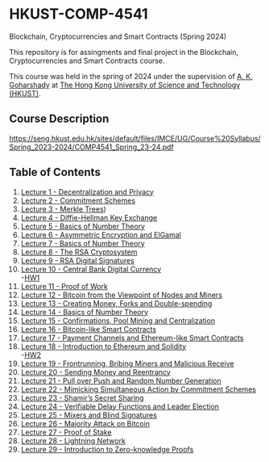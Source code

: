 # HKUST-COMP-4541
Blockchain, Cryptocurrencies and Smart Contracts (Spring 2024)

This repository is for assingments and final project in the Blockchain, Cryptocurrencies and Smart Contracts course.

This course was held in the spring of 2024 under the supervision of [A. K. Goharshady](https://amir.goharshady.com/) at [The Hong Kong University of Science and Technology (HKUST)](https://hkust.edu.hk/).

## Course Description

https://seng.hkust.edu.hk/sites/default/files/IMCE/UG/Course%20Syllabus/Spring_2023-2024/COMP4541_Spring_23-24.pdf

## Table of Contents

1. [Lecture 1 - Decentralization and Privacy](https://www.youtube.com/watch?v=p2sZfIxB5Lg&list=PLzZlJT-UOiwAtMlLPloOT0KH2hSoYGSLE&index=1)
2. [Lecture 2 - Commitment Schemes](https://www.youtube.com/watch?v=OjmqV4WEqKY&list=PLzZlJT-UOiwAtMlLPloOT0KH2hSoYGSLE&index=2)
3. [Lecture 3 - Merkle Trees](https://www.youtube.com/watch?v=ev8pJIRTwwU&list=PLzZlJT-UOiwAtMlLPloOT0KH2hSoYGSLE&index=3))
4. [Lecture 4 - Diffie-Hellman Key Exchange](https://www.youtube.com/watch?v=-R0FYB2O7RM&list=PLzZlJT-UOiwAtMlLPloOT0KH2hSoYGSLE&index=4)
5. [Lecture 5 - Basics of Number Theory](https://www.youtube.com/watch?v=C1NWehXA6YY&list=PLzZlJT-UOiwAtMlLPloOT0KH2hSoYGSLE&index=5)
6. [Lecture 6 - Asymmetric Encryption and ElGamal](https://www.youtube.com/watch?v=12ZC8ntNFY4&list=PLzZlJT-UOiwAtMlLPloOT0KH2hSoYGSLE&index=6)
7. [Lecture 7 - Basics of Number Theory](https://www.youtube.com/watch?v=WQRTZWb5Idc&list=PLzZlJT-UOiwAtMlLPloOT0KH2hSoYGSLE&index=7)
8. [Lecture 8 - The RSA Cryptosystem](https://www.youtube.com/watch?v=1h7yex387pk&list=PLzZlJT-UOiwAtMlLPloOT0KH2hSoYGSLE&index=8)
9. [Lecture 9 - RSA Digital Signatures](https://www.youtube.com/watch?v=Z7ugkxTmwdY&list=PLzZlJT-UOiwAtMlLPloOT0KH2hSoYGSLE&index=9)
10. [Lecture 10 - Central Bank Digital Currency](https://www.youtube.com/watch?v=f8jSdyaC-M8&list=PLzZlJT-UOiwAtMlLPloOT0KH2hSoYGSLE&index=10)  
    -[HW1](https://github.com/farshidadavi/HKUST-COMP-4541/tree/306b28be9fc33a8a6fcf0c65c07e38afecd1a0f3/Homeworks/HW1)
11. [Lecture 11 - Proof of Work](https://www.youtube.com/watch?v=IxEHvTpA7d8&list=PLzZlJT-UOiwAtMlLPloOT0KH2hSoYGSLE&index=11)
12. [Lecture 12 - Bitcoin from the Viewpoint of Nodes and Miners](https://www.youtube.com/watch?v=AGDD0YzjSaY&list=PLzZlJT-UOiwAtMlLPloOT0KH2hSoYGSLE&index=12)
13. [Lecture 13 - Creating Money, Forks and Double-spending](https://www.youtube.com/watch?v=-JFfdlqvcT0&list=PLzZlJT-UOiwAtMlLPloOT0KH2hSoYGSLE&index=13)
14. [Lecture 14 - Basics of Number Theory](https://www.youtube.com/watch?v=RhIKEPxeDHw&list=PLzZlJT-UOiwAtMlLPloOT0KH2hSoYGSLE&index=14)
15. [Lecture 15 - Confirmations, Pool Mining and Centralization](https://www.youtube.com/watch?v=K-c3LQaZIKI&list=PLzZlJT-UOiwAtMlLPloOT0KH2hSoYGSLE&index=15)
16. [Lecture 16 - Bitcoin-like Smart Contracts](https://www.youtube.com/watch?v=NgHHXEDZ7l4&list=PLzZlJT-UOiwAtMlLPloOT0KH2hSoYGSLE&index=16)
17. [Lecture 17 - Payment Channels and Ethereum-like Smart Contracts](https://www.youtube.com/watch?v=y66nJBEZlb8&list=PLzZlJT-UOiwAtMlLPloOT0KH2hSoYGSLE&index=17)
18. [Lecture 18 - Introduction to Ethereum and Solidity](https://www.youtube.com/watch?v=G00neDlSiD8&list=PLzZlJT-UOiwAtMlLPloOT0KH2hSoYGSLE&index=18)  
    -[HW2](https://github.com/farshidadavi/HKUST-COMP-4541/tree/306b28be9fc33a8a6fcf0c65c07e38afecd1a0f3/Homeworks/HW2)
19. [Lecture 19 - Frontrunning, Bribing Miners and Malicious Receive](https://www.youtube.com/watch?v=4-g5XlV07Rc&list=PLzZlJT-UOiwAtMlLPloOT0KH2hSoYGSLE&index=19)
20. [Lecture 20 - Sending Money and Reentrancy](https://www.youtube.com/watch?v=ngU4sqJWXJc&list=PLzZlJT-UOiwAtMlLPloOT0KH2hSoYGSLE&index=20)
21. [Lecture 21 - Pull over Push and Random Number Generation](https://www.youtube.com/watch?v=brOESh1iua0&list=PLzZlJT-UOiwAtMlLPloOT0KH2hSoYGSLE&index=21)
22. [Lecture 22 - Mimicking Simultaneous Action by Commitment Schemes](https://www.youtube.com/watch?v=aL4Ff1XJQW0&list=PLzZlJT-UOiwAtMlLPloOT0KH2hSoYGSLE&index=22)
23. [Lecture 23 - Shamir’s Secret Sharing](https://www.youtube.com/watch?v=5aS24_XoRGg&list=PLzZlJT-UOiwAtMlLPloOT0KH2hSoYGSLE&index=23)
24. [Lecture 24 - Verifiable Delay Functions and Leader Election](https://www.youtube.com/watch?v=aZ6mEkt04K0&list=PLzZlJT-UOiwAtMlLPloOT0KH2hSoYGSLE&index=24)
25. [Lecture 25 - Mixers and Blind Signatures](https://www.youtube.com/watch?v=7GoNf3OnKkY&list=PLzZlJT-UOiwAtMlLPloOT0KH2hSoYGSLE&index=25)
26. [Lecture 26 - Majority Attack on Bitcoin](https://www.youtube.com/watch?v=POWJoHoC5AI&list=PLzZlJT-UOiwAtMlLPloOT0KH2hSoYGSLE&index=26)
27. [Lecture 27 - Proof of Stake](https://www.youtube.com/watch?v=bosDIYsJE-Y&list=PLzZlJT-UOiwAtMlLPloOT0KH2hSoYGSLE&index=27)
28. [Lecture 28 - Lightning Network](https://www.youtube.com/watch?v=UC48aP9skJY&list=PLzZlJT-UOiwAtMlLPloOT0KH2hSoYGSLE&index=28)
29. [Lecture 29 - Introduction to Zero-knowledge Proofs](https://www.youtube.com/watch?v=jqDnfFlrzHU&list=PLzZlJT-UOiwAtMlLPloOT0KH2hSoYGSLE&index=29)
